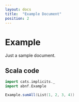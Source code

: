 ```yaml
---
layout: docs
title:  "Example Document"
position: 2
---
```


# Example

Just a sample document.

## Scala code

```scala mdoc:silent
import cats.implicits._
import abnf.Example

Example.sumAll(List(1, 2, 3, 4))
```
